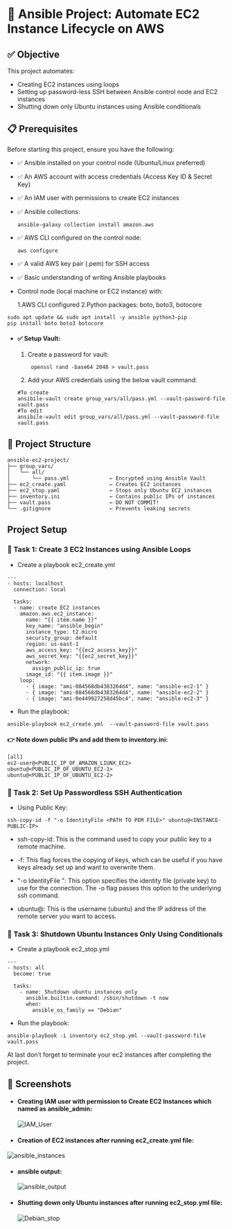 #  🧾 Ansible Project: Automate EC2 Instance Lifecycle on AWS
## ✅ Objective

This project automates:

- Creating EC2 instances using loops
- Setting up password-less SSH between Ansible control node and EC2 instances
- Shutting down only Ubuntu instances using Ansible conditionals

## 📋 Prerequisites
Before starting this project, ensure you have the following:

- ✅ Ansible installed on your control node (Ubuntu/Linux preferred)
- ✅ An AWS account with access credentials (Access Key ID & Secret Key)
- ✅ An IAM user with permissions to create EC2 instances
- ✅ Ansible collections:
  
  ```
  ansible-galaxy collection install amazon.aws
  ```
  
- ✅ AWS CLI configured on the control node:

  ```
  aws configure
  ```
  
- ✅ A valid AWS key pair (.pem) for SSH access

- ✅ Basic understanding of writing Ansible playbooks

- Control node (local machine or EC2 instance) with:

    1.AWS CLI configured
    2.Python packages: boto, boto3, botocore

```
sudo apt update && sudo apt install -y ansible python3-pip
pip install boto boto3 botocore
```
- #### ✅ Setup Vault:
  1. Create a password for vault:
     ```
      openssl rand -base64 2048 > vault.pass
     ```
  2.  Add your AWS credentials using the below vault command:
     ```
     #To create 
     ansibile-vault create group_vars/all/pass.yml --vault-password-file vault.pass
     #To edit
     ansibile-vault edit group_vars/all/pass.yml --vault-password-file vault.pass
     
     ```

## 📁 Project Structure

```
ansible-ec2-project/
├── group_vars/
│   └── all/
│       └── pass.yml             ← Encrypted using Ansible Vault
├── ec2_create.yaml              ← Creates EC2 instances
├── ec2_stop.yaml                ← Stops only Ubuntu EC2 instances
├── inventory.ini                ← Contains public IPs of instances
├── vault.pass                   ← DO NOT COMMIT!
└── .gitignore                   ← Prevents leaking secrets
```
## Project Setup
### 📌 Task 1: Create 3 EC2 Instances using Ansible Loops
- Create a playbook ec2_create.yml

```
---
- hosts: localhost
  connection: local

  tasks:
  - name: create EC2 instances
    amazon.aws.ec2_instance:
      name: "{{ item.name }}"
      key_name: "ansible_begin"
      instance_type: t2.micro
      security_group: default
      region: us-east-1
      aws_access_key: "{{ec2_access_key}}"
      aws_secret_key: "{{ec2_secret_key}}"
      network:
        assign_public_ip: true
      image_id: "{{ item.image }}"
    loop:
      - { image: "ami-084568db4383264d4", name: "ansible-ec2-1" }
      - { image: "ami-084568db4383264d4", name: "ansible-ec2-2" }
      - { image: "ami-0e449927258d45bc4", name: "ansible-ec2-3" }
```

- Run the playbook:

```
ansible-playbook ec2_create.yml  --vault-password-file vault.pass
```

#### 👉 Note down public IPs and add them to inventory.ini:

```
[all]
ec2-user@<PUBLIC_IP_OF_AMAZON_LIUNX_EC2>
ubuntu@<PUBLIC_IP_OF_UBUNTU_EC2-1>
ubuntu@<PUBLIC_IP_OF_UBUNTU_EC2-2>
```

### 📌 Task 2: Set Up Passwordless SSH Authentication
- Using Public Key:

```
ssh-copy-id -f "-o IdentityFile <PATH TO PEM FILE>" ubuntu@<INSTANCE-PUBLIC-IP>
```

- ssh-copy-id: This is the command used to copy your public key to a remote machine.

- -f: This flag forces the copying of keys, which can be useful if you have keys already set up and want to overwrite them.

- "-o IdentityFile ": This option specifies the identity file (private key) to use for the connection. The -o flag passes this option to the underlying ssh command.

- ubuntu@: This is the username (ubuntu) and the IP address of the remote server you want to access.

### 📌 Task 3: Shutdown Ubuntu Instances Only Using Conditionals
- Create a playbook ec2_stop.yml

```
---
- hosts: all
  become: true

  tasks:
    - name: Shutdown ubuntu instances only
      ansible.builtin.command: /sbin/shutdown -t now
      when:
        ansible_os_family == "Debian"
```

- Run the playbook:

```
ansible-playbook -i inventory ec2_stop.yml --vault-password-file vault.pass
```

At last don’t forget to terminate your ec2 instances after completing the project.

## 📸 Screenshots
- #### Creating IAM user with permission to Create EC2 Instances which named as ansible_admin:
  
  ![IAM_User](https://github.com/user-attachments/assets/fda12150-dce0-40f1-b6f2-588163ebca69)

-  #### Creation of EC2 instances after running ec2_create.yml file:

  ![ansible_instances](https://github.com/user-attachments/assets/bc6ae15f-2367-465a-822a-825a92ea3a0f)

- #### ansible output:

  ![ansible_output](https://github.com/user-attachments/assets/947f2f23-dbe6-4800-b060-f742ade98135)

- #### Shutting down only Ubuntu instances after running ec2_stop.yml file:

  ![Debian_stop](https://github.com/user-attachments/assets/136d47a4-e2d5-4365-81b2-2050999ce66f)



